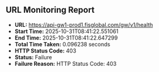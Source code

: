 ## URL Monitoring Report

- **URL:** https://api-gw1-prod1.fisglobal.com/gw/v1/health
- **Start Time:** 2025-10-31T08:41:22.551061
- **End Time:** 2025-10-31T08:41:22.647299
- **Total Time Taken:** 0.096238 seconds
- **HTTP Status Code:** 403
- **Status:** Failure
- **Failure Reason:** HTTP Status Code: 403
